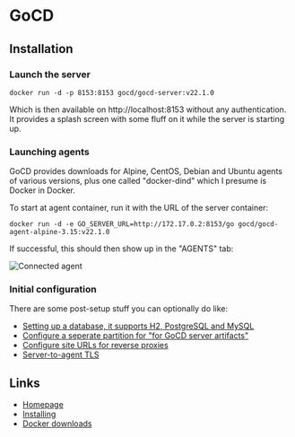 # GoCD

## Installation

### Launch the server

```docker run -d -p 8153:8153 gocd/gocd-server:v22.1.0```

Which is then available on http://localhost:8153 without any authentication. It provides a splash screen with some fluff on it while the server is starting up.

### Launching agents

GoCD provides downloads for Alpine, CentOS, Debian and Ubuntu agents of various versions, plus one called "docker-dind" which I presume is Docker in Docker.

To start at agent container, run it with the URL of the server container:

```docker run -d -e GO_SERVER_URL=http://172.17.0.2:8153/go gocd/gocd-agent-alpine-3.15:v22.1.0```

If successful, this should then show up in the "AGENTS" tab:

![Connected agent](images/fig01.png)

### Initial configuration

There are some post-setup stuff you can optionally do like:

* [Setting up a database, it supports H2, PostgreSQL and MySQL](https://docs.gocd.org/current/installation/configuring_database.html)
* [Configure a seperate partition for "for GoCD server artifacts"](https://docs.gocd.org/current/installation/configuring_server_details.html#artifact-repository-configuration)
* [Configure site URLs for reverse proxies](https://docs.gocd.org/current/installation/configuring_server_details.html#configure-site-urls)
* [Server-to-agent TLS](https://docs.gocd.org/current/installation/ssl_tls/end_to_end_transport_security.html)

## Links

* [Homepage](https://www.gocd.org/)
* [Installing](https://docs.gocd.org/current/installation/)
* [Docker downloads](https://www.gocd.org/download/#docker)
